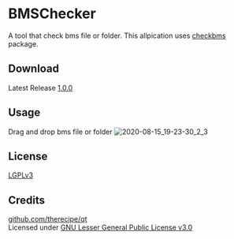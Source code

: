 # BMSChecker
A tool that check bms file or folder. This allpication uses [checkbms](https://github.com/Shimi9999/checkbms) package.

## Download
Latest Release [1.0.0](https://github.com/Shimi9999/BMSChecker/releases/download/1.0.0/BMSChecker_1.0.0.zip)

## Usage
Drag and drop bms file or folder
![2020-08-15_19-23-30_2_3](https://user-images.githubusercontent.com/38182044/90310598-f975f100-df2d-11ea-901c-150c3b8f052b.gif)

## License
[LGPLv3](https://opensource.org/licenses/LGPL-3.0)

## Credits
[github.com/therecipe/qt](https://github.com/therecipe/qt)  
Licensed under [GNU Lesser General Public License v3.0](https://opensource.org/licenses/LGPL-3.0)
